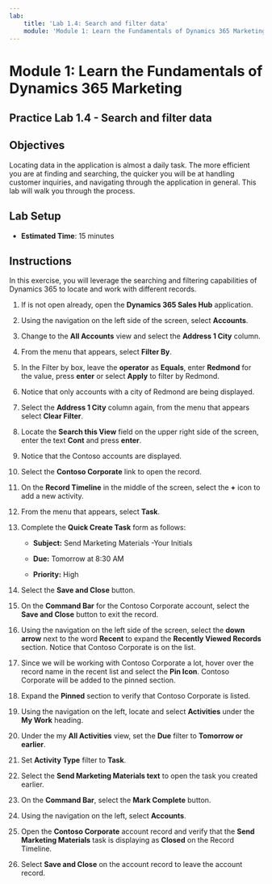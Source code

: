 ```yaml
---
lab:
    title: 'Lab 1.4: Search and filter data'
    module: 'Module 1: Learn the Fundamentals of Dynamics 365 Marketing'
---
```


Module 1: Learn the Fundamentals of Dynamics 365 Marketing
========================

## Practice Lab 1.4 - Search and filter data

## Objectives

Locating data in the application is almost a daily task. The more efficient you are at finding and searching, the quicker you will be at handling customer inquiries, and navigating through the application in general.  This lab will walk you through the process.

## Lab Setup

  - **Estimated Time**: 15 minutes

## Instructions

In this exercise, you will leverage the searching and filtering capabilities of Dynamics 365 to locate and work with different records. 

1. If is not open already, open the **Dynamics 365 Sales Hub** application. 

2. Using the navigation on the left side of the screen, select **Accounts**. 

3. Change to the **All Accounts** view and select the **Address 1 City** column. 

4. From the menu that appears, select **Filter By**.

5. In the Filter by box, leave the **operator** as **Equals**, enter **Redmond** for the value, press **enter** or select **Apply** to filter by Redmond.

6. Notice that only accounts with a city of Redmond are being displayed. 

7. Select the **Address 1 City** column again, from the menu that appears select **Clear Filter**. 

8. Locate the **Search this View** field on the upper right side of the screen, enter the text **Cont** and press **enter**.

9. Notice that the Contoso accounts are displayed. 

10. Select the **Contoso Corporate** link to open the record. 

11. On the **Record Timeline** in the middle of the screen, select the **+** icon to add a new activity. 

12. From the menu that appears, select **Task**.

13. Complete the **Quick Create Task** form as follows:

	- **Subject:** Send Marketing Materials -Your Initials

	- **Due:** Tomorrow at 8:30 AM

	- **Priority:** High

14. Select the **Save and Close** button.

15. On the **Command Bar** for the Contoso Corporate account, select the **Save and Close** button to exit the record. 

16. Using the navigation on the left side of the screen, select the **down arrow** next to the word **Recent** to expand the **Recently Viewed Records** section. Notice that Contoso Corporate is on the list. 

17. Since we will be working with Contoso Corporate a lot, hover over the record name in the recent list and select the **Pin Icon**. Contoso Corporate will be added to the pinned section. 

18. Expand the **Pinned** section to verify that Contoso Corporate is listed. 

19. Using the navigation on the left, locate and select **Activities** under the **My Work** heading.

20. Under the my **All Activities** view, set the **Due** filter to **Tomorrow or earlier**.

21. Set **Activity Type** filter to **Task**.

22. Select the **Send Marketing Materials text** to open the task you created earlier. 

23. On the **Command Bar**, select the **Mark Complete** button. 

24. Using the navigation on the left, select **Accounts**.

25. Open the **Contoso Corporate** account record and verify that the **Send Marketing Materials** task is displaying as **Closed** on the Record Timeline. 

26. Select **Save and Close** on the account record to leave the account record. 
